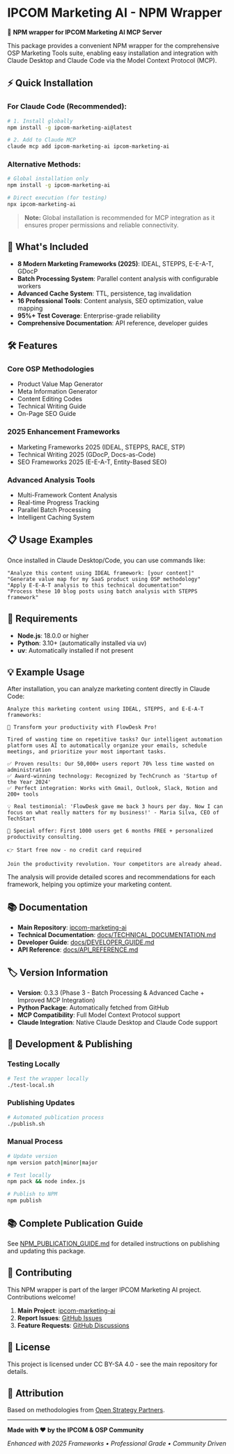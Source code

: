 # IPCOM Marketing AI - NPM Wrapper

🚀 **NPM wrapper for IPCOM Marketing AI MCP Server**

This package provides a convenient NPM wrapper for the comprehensive OSP Marketing Tools suite, enabling easy installation and integration with Claude Desktop and Claude Code via the Model Context Protocol (MCP).

## ⚡ Quick Installation

### **For Claude Code (Recommended):**
```bash
# 1. Install globally
npm install -g ipcom-marketing-ai@latest

# 2. Add to Claude MCP
claude mcp add ipcom-marketing-ai ipcom-marketing-ai
```

### **Alternative Methods:**
```bash
# Global installation only
npm install -g ipcom-marketing-ai

# Direct execution (for testing)
npx ipcom-marketing-ai
```

> **Note:** Global installation is recommended for MCP integration as it ensures proper permissions and reliable connectivity.

## 🎯 What's Included

- **8 Modern Marketing Frameworks (2025)**: IDEAL, STEPPS, E-E-A-T, GDocP
- **Batch Processing System**: Parallel content analysis with configurable workers
- **Advanced Cache System**: TTL, persistence, tag invalidation
- **16 Professional Tools**: Content analysis, SEO optimization, value mapping
- **95%+ Test Coverage**: Enterprise-grade reliability
- **Comprehensive Documentation**: API reference, developer guides

## 🛠️ Features

### **Core OSP Methodologies**
- Product Value Map Generator
- Meta Information Generator  
- Content Editing Codes
- Technical Writing Guide
- On-Page SEO Guide

### **2025 Enhancement Frameworks**
- Marketing Frameworks 2025 (IDEAL, STEPPS, RACE, STP)
- Technical Writing 2025 (GDocP, Docs-as-Code)
- SEO Frameworks 2025 (E-E-A-T, Entity-Based SEO)

### **Advanced Analysis Tools**
- Multi-Framework Content Analysis
- Real-time Progress Tracking
- Parallel Batch Processing
- Intelligent Caching System

## 📋 Usage Examples

Once installed in Claude Desktop/Code, you can use commands like:

```
"Analyze this content using IDEAL framework: [your content]"
"Generate value map for my SaaS product using OSP methodology"  
"Apply E-E-A-T analysis to this technical documentation"
"Process these 10 blog posts using batch analysis with STEPPS framework"
```

## 🔧 Requirements

- **Node.js**: 18.0.0 or higher
- **Python**: 3.10+ (automatically installed via uv)
- **uv**: Automatically installed if not present

## 💡 Example Usage

After installation, you can analyze marketing content directly in Claude Code:

```
Analyze this marketing content using IDEAL, STEPPS, and E-E-A-T frameworks:

🚀 Transform your productivity with FlowDesk Pro!

Tired of wasting time on repetitive tasks? Our intelligent automation platform uses AI to automatically organize your emails, schedule meetings, and prioritize your most important tasks.

✅ Proven results: Our 50,000+ users report 70% less time wasted on administration
✅ Award-winning technology: Recognized by TechCrunch as 'Startup of the Year 2024'  
✅ Perfect integration: Works with Gmail, Outlook, Slack, Notion and 200+ tools

💡 Real testimonial: 'FlowDesk gave me back 3 hours per day. Now I can focus on what really matters for my business!' - Maria Silva, CEO of TechStart

🎯 Special offer: First 1000 users get 6 months FREE + personalized productivity consulting.

👉 Start free now - no credit card required

Join the productivity revolution. Your competitors are already ahead.
```

The analysis will provide detailed scores and recommendations for each framework, helping you optimize your marketing content.

## 📚 Documentation

- **Main Repository**: [ipcom-marketing-ai](https://github.com/fabiotheo/ipcom-marketing-ai)
- **Technical Documentation**: [docs/TECHNICAL_DOCUMENTATION.md](https://github.com/fabiotheo/ipcom-marketing-ai/blob/main/docs/TECHNICAL_DOCUMENTATION.md)
- **Developer Guide**: [docs/DEVELOPER_GUIDE.md](https://github.com/fabiotheo/ipcom-marketing-ai/blob/main/docs/DEVELOPER_GUIDE.md)
- **API Reference**: [docs/API_REFERENCE.md](https://github.com/fabiotheo/ipcom-marketing-ai/blob/main/docs/API_REFERENCE.md)

## 🏷️ Version Information

- **Version**: 0.3.3 (Phase 3 - Batch Processing & Advanced Cache + Improved MCP Integration)
- **Python Package**: Automatically fetched from GitHub
- **MCP Compatibility**: Full Model Context Protocol support
- **Claude Integration**: Native Claude Desktop and Claude Code support

## 🔧 Development & Publishing

### **Testing Locally**
```bash
# Test the wrapper locally
./test-local.sh
```

### **Publishing Updates**
```bash
# Automated publication process
./publish.sh
```

### **Manual Process**
```bash
# Update version
npm version patch|minor|major

# Test locally
npm pack && node index.js

# Publish to NPM
npm publish
```

## 📚 Complete Publication Guide

See [NPM_PUBLICATION_GUIDE.md](../docs/NPM_PUBLICATION_GUIDE.md) for detailed instructions on publishing and updating this package.

## 🤝 Contributing

This NPM wrapper is part of the larger IPCOM Marketing AI project. Contributions welcome!

1. **Main Project**: [ipcom-marketing-ai](https://github.com/fabiotheo/ipcom-marketing-ai)
2. **Report Issues**: [GitHub Issues](https://github.com/fabiotheo/ipcom-marketing-ai/issues)
3. **Feature Requests**: [GitHub Discussions](https://github.com/fabiotheo/ipcom-marketing-ai/discussions)

## 📄 License

This project is licensed under CC BY-SA 4.0 - see the main repository for details.

## 🙏 Attribution

Based on methodologies from [Open Strategy Partners](https://openstrategypartners.com).

---

**Made with ❤️ by the IPCOM & OSP Community**

*Enhanced with 2025 Frameworks • Professional Grade • Community Driven*
